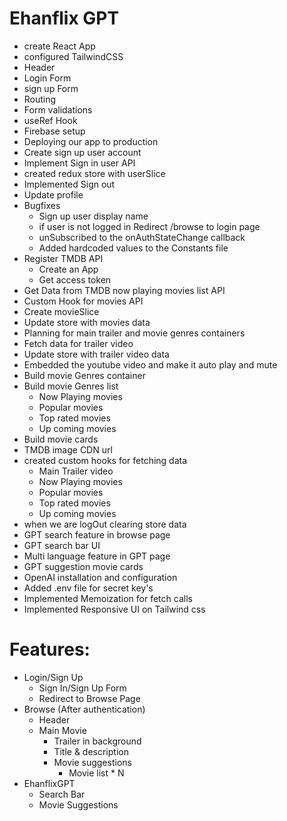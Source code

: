 # Ehanflix GPT
- create React App
- configured TailwindCSS
- Header
- Login Form
- sign up Form
- Routing
- Form validations
- useRef Hook
- Firebase setup
- Deploying our app to production
- Create sign up user account
- Implement Sign in user API
- created redux store with userSlice
- Implemented Sign out
- Update profile
- Bugfixes
    - Sign up user display name
    - if user is not logged in Redirect /browse to login page
    - unSubscribed to the onAuthStateChange callback
    - Added hardcoded values to the Constants file
- Register TMDB API 
    - Create an App
    - Get access token
- Get Data from TMDB now playing movies list API
- Custom Hook for movies API
- Create movieSlice
- Update store with movies data
- Planning for main trailer and movie genres containers
- Fetch data for trailer video
- Update store with trailer video data
- Embedded the youtube video and make it auto play and mute
- Build movie Genres container
- Build movie Genres list
    - Now Playing movies
    - Popular movies
    - Top rated movies
    - Up coming movies
- Build movie cards
- TMDB image CDN url
- created custom hooks for fetching data
    - Main Trailer video
    - Now Playing movies
    - Popular movies
    - Top rated movies
    - Up coming movies
- when we are logOut clearing store data
- GPT search feature in browse page
- GPT search bar UI
- Multi language feature in GPT page
- GPT suggestion movie cards
- OpenAI installation and configuration
- Added .env file for secret key's
- Implemented Memoization for fetch calls
- Implemented Responsive UI on Tailwind css


# Features:
- Login/Sign Up
    - Sign In/Sign Up Form
    - Redirect to Browse Page
- Browse (After authentication)
    - Header
    - Main Movie
        - Trailer in background
        - Title & description
        - Movie suggestions
            - Movie list * N
- EhanflixGPT
    - Search Bar
    - Movie Suggestions
